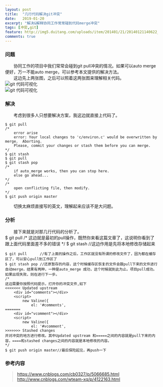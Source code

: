 ```yaml
---
layout: post
title:  "几行代码解决git冲突"
date:   2019-01-20
excerpt: "解决&解释协同工作常常碰到代码merge冲突"
tags: [冲突,git]
feature: http://img5.duitang.com/uploads/item/201401/21/20140121140622_nMuZi.jpeg
comments: true
---
```


### 问题

&emsp;&emsp;协同工作的项目中我们常常会碰到git pull冲突的情况。如果可以auto merge便好，万一不能auto merge，可以参考本文提供的解决方法。<br/>
&emsp;&emsp;这边先上两张图，之后可以照着这两张图来理解相关代码。<br/>
![git 代码可视化](https://JiabinTan.github.io/assets/img/post/211933513474570.jpg "git 代码可视化")<br/>
![git 代码可视化](https://JiabinTan.github.io/assets/img/post/211934044109593.jpg 'git 代码可视化')
### 解决
&emsp;&emsp;考虑到很多人只想要解决方案，我这边就直接上代码了。<br/>


    $ git pull 
    /*
    	error arise
    	error: Your local changes to 'c/environ.c' would be overwritten by merge.  Aborting.
    	Please, commit your changes or stash them before you can merge.
    */
    $ git stash
    $ git pull
    $ git stash pop
    /*
    	if auto_merge works, then you can stop here.
    	else go ahead...
    */
    /*
    	open conflicting file, then modify.
    */
    $ git push origin master
    
&emsp;&emsp;切换太麻烦直接写的英文，理解起来应该不是大问题。<br/>

### 分析
&emsp;&emsp;接下来就是对那几行代码的分析了。<br/>
    $ git pull 
    	/*
    	这边就是最初的pull操作，既然你来看这篇文章了，这说明你看到了跟上面代码里面差不多的错误
    	*/
    $ git stash		//这边作用是先将本地修改存储起来
    
    $ git pull		//有了上面的操作之后，工作区就没有所谓的修改文件了，因为都在缓存区了，可以安心pull到工作区了
    $ git stash pop	//还原暂存的内容，这个时候缓存区恢复的文件会跟pull下来的文件进行自动merge，结果有两种，一种是auto_merge 成功，这个时候就到此为止。项目pull成功。如果出现失败，则在进行下一步。
    /*
    这边需要你按照代码提示，打开你的冲突文件,如下
    <<<<<<< Updated upstream
        <div id="comments"></div>
        <script>
            new Valine({
                el: '#comments',
    =======
        <div id="vcomment"></div>
        <script>
            new Valine({
                el: '#vcomment',
    >>>>>>> Stashed changes
    并对冲突的地方进行修改。其中Updated upstream 和=====之间的内容就是pull下来的内容，====和stashed changes之间的内容就是本地修改的内容。
    */
    $ git push origin master//最后保险起见，再push一下

### 参考内容

>  https://www.cnblogs.com/cb0327/p/5066685.html <br/>
>  http://www.cnblogs.com/wteam-xq/p/4122163.html




